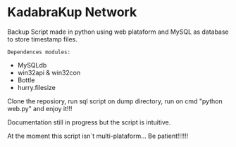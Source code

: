 # KadabraKup Network

Backup Script made in python using web plataform and MySQL as database to store timestamp files.

    Dependences modules:
    
  - MySQLdb
  - win32api & win32con
  - Bottle
  - hurry.filesize

Clone the reposiory, run sql script on dump directory, run on cmd "python web.py" and enjoy it!!!

Documentation still in progress but the script is intuitive.

At the moment this script isn´t multi-plataform... Be patient!!!!!!
